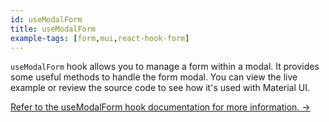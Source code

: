 ```yaml
---
id: useModalForm
title: useModalForm
example-tags: [form,mui,react-hook-form]
---
```


`useModalForm` hook allows you to manage a form within a modal. It provides some useful methods to handle the form modal. You can view the live example or review the source code to see how it's used with Material UI.

[Refer to the useModalForm hook documentation for more information. →](/docs/packages/documentation/react-hook-form/useModalForm/)

<CodeSandboxExample path="form-material-ui-use-modal-form" />
